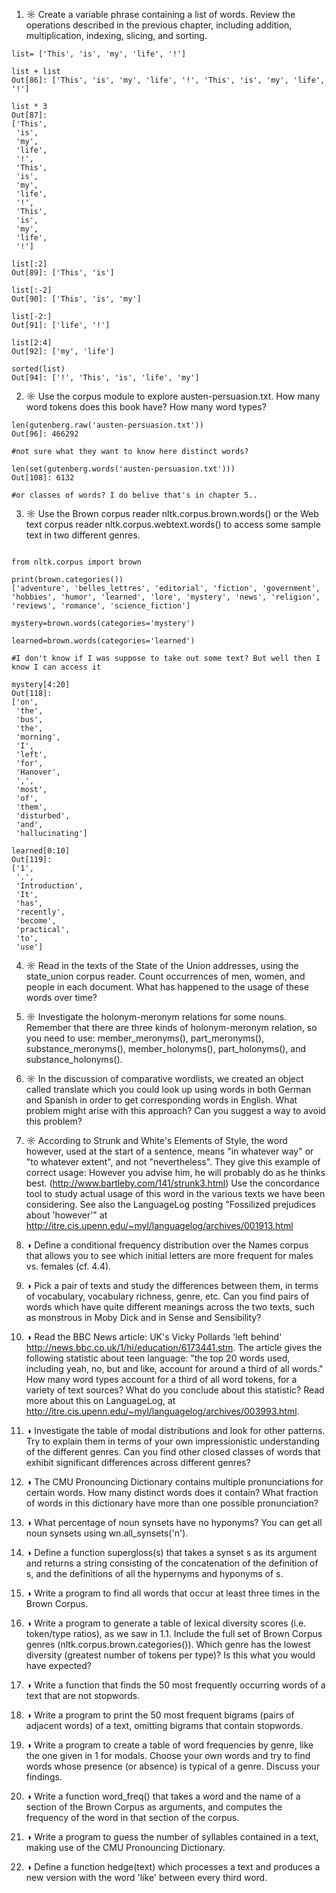 1. ☼ Create a variable phrase containing a list of words. Review the operations described in the previous chapter, including addition, multiplication, indexing, slicing, and sorting.

``` 
list= ['This', 'is', 'my', 'life', '!']

list + list
Out[86]: ['This', 'is', 'my', 'life', '!', 'This', 'is', 'my', 'life', '!']

list * 3
Out[87]: 
['This',
 'is',
 'my',
 'life',
 '!',
 'This',
 'is',
 'my',
 'life',
 '!',
 'This',
 'is',
 'my',
 'life',
 '!']
 
list[:2]
Out[89]: ['This', 'is']

list[:-2]
Out[90]: ['This', 'is', 'my']

list[-2:]
Out[91]: ['life', '!']

list[2:4]
Out[92]: ['my', 'life']

sorted(list)
Out[94]: ['!', 'This', 'is', 'life', 'my']

```

2. ☼ Use the corpus module to explore austen-persuasion.txt. How many word tokens does this book have? How many word types?

```
len(gutenberg.raw('austen-persuasion.txt'))
Out[96]: 466292

#not sure what they want to know here distinct words?

len(set(gutenberg.words('austen-persuasion.txt')))
Out[108]: 6132

#or classes of words? I do belive that's in chapter 5..

```

3. ☼ Use the Brown corpus reader nltk.corpus.brown.words() or the Web text corpus reader nltk.corpus.webtext.words() to access some sample text in two different genres.

```

from nltk.corpus import brown

print(brown.categories())
['adventure', 'belles_lettres', 'editorial', 'fiction', 'government', 'hobbies', 'humor', 'learned', 'lore', 'mystery', 'news', 'religion', 'reviews', 'romance', 'science_fiction']

mystery=brown.words(categories='mystery')

learned=brown.words(categories='learned')

#I don't know if I was suppose to take out some text? But well then I know I can access it

mystery[4:20]
Out[118]: 
['on',
 'the',
 'bus',
 'the',
 'morning',
 'I',
 'left',
 'for',
 'Hanover',
 ',',
 'most',
 'of',
 'them',
 'disturbed',
 'and',
 'hallucinating']

learned[0:10]
Out[119]: 
['1',
 '.',
 'Introduction',
 'It',
 'has',
 'recently',
 'become',
 'practical',
 'to',
 'use']

```

4. ☼ Read in the texts of the State of the Union addresses, using the state_union corpus reader. Count occurrences of men, women, and people in each document. What has happened to the usage of these words over time?

5. ☼ Investigate the holonym-meronym relations for some nouns. Remember that there are three kinds of holonym-meronym relation, so you need to use: member_meronyms(), part_meronyms(),  substance_meronyms(), member_holonyms(), part_holonyms(), and substance_holonyms().

6. ☼ In the discussion of comparative wordlists, we created an object called translate which you could look up using words in both German and Spanish in order to get corresponding words in English. What problem might arise with this approach? Can you suggest a way to avoid this problem?

7. ☼ According to Strunk and White's Elements of Style, the word however, used at the start of a sentence, means "in whatever way" or "to whatever extent", and not "nevertheless". They give this example of correct usage: However you advise him, he will probably do as he thinks best. (http://www.bartleby.com/141/strunk3.html) Use the concordance tool to study actual usage of this word in the various texts we have been considering. See also the LanguageLog posting "Fossilized prejudices about 'however'" at  http://itre.cis.upenn.edu/~myl/languagelog/archives/001913.html

8. ◑ Define a conditional frequency distribution over the Names corpus that allows you to see which initial letters are more frequent for males vs. females (cf. 4.4).

9. ◑ Pick a pair of texts and study the differences between them, in terms of vocabulary, vocabulary richness, genre, etc. Can you find pairs of words which have quite different meanings across the two texts, such as monstrous in Moby Dick and in Sense and Sensibility?

10. ◑ Read the BBC News article: UK's Vicky Pollards 'left behind' http://news.bbc.co.uk/1/hi/education/6173441.stm. The article gives the following statistic about teen language: "the top 20 words used, including yeah, no, but and like, account for around a third of all words." How many word types account for a third of all word tokens, for a variety of text sources? What do you conclude about this statistic? Read more about this on LanguageLog, at http://itre.cis.upenn.edu/~myl/languagelog/archives/003993.html.

11. ◑ Investigate the table of modal distributions and look for other patterns. Try to explain them in terms of your own impressionistic understanding of the different genres. Can you find other closed classes of words that exhibit significant differences across different genres?

12. ◑ The CMU Pronouncing Dictionary contains multiple pronunciations for certain words. How many distinct words does it contain? What fraction of words in this dictionary have more than one possible pronunciation?

13. ◑ What percentage of noun synsets have no hyponyms? You can get all noun synsets using wn.all_synsets('n').

14. ◑ Define a function supergloss(s) that takes a synset s as its argument and returns a string consisting of the concatenation of the definition of s, and the definitions of all the hypernyms and hyponyms of s.

15. ◑ Write a program to find all words that occur at least three times in the Brown Corpus.

16. ◑ Write a program to generate a table of lexical diversity scores (i.e. token/type ratios), as we saw in 1.1. Include the full set of Brown Corpus genres (nltk.corpus.brown.categories()). Which genre has the lowest diversity (greatest number of tokens per type)? Is this what you would have expected?

17. ◑ Write a function that finds the 50 most frequently occurring words of a text that are not stopwords.

18. ◑ Write a program to print the 50 most frequent bigrams (pairs of adjacent words) of a text, omitting bigrams that contain stopwords.

19. ◑ Write a program to create a table of word frequencies by genre, like the one given in 1 for modals. Choose your own words and try to find words whose presence (or absence) is typical of a genre. Discuss your findings.

20. ◑ Write a function word_freq() that takes a word and the name of a section of the Brown Corpus as arguments, and computes the frequency of the word in that section of the corpus.

21. ◑ Write a program to guess the number of syllables contained in a text, making use of the CMU Pronouncing Dictionary.

22. ◑ Define a function hedge(text) which processes a text and produces a new version with the word 'like' between every third word.
